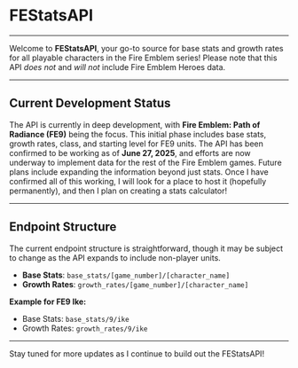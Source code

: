# FEStatsAPI

---

Welcome to **FEStatsAPI**, your go-to source for base stats and growth rates for all playable characters in the Fire Emblem series! Please note that this API *does not* and *will not* include Fire Emblem Heroes data.

---

## Current Development Status

The API is currently in deep development, with **Fire Emblem: Path of Radiance (FE9)** being the focus. This initial phase includes base stats, growth rates, class, and starting level for FE9 units. The API has been confirmed to be working as of **June 27, 2025**, and efforts are now underway to implement data for the rest of the Fire Emblem games. Future plans include expanding the information beyond just stats. Once I have confirmed all of this working, I will look for a place to host it (hopefully permanently), and then I plan on creating a stats calculator!

---

## Endpoint Structure

The current endpoint structure is straightforward, though it may be subject to change as the API expands to include non-player units.

* **Base Stats**: `base_stats/[game_number]/[character_name]`
* **Growth Rates**: `growth_rates/[game_number]/[character_name]`

**Example for FE9 Ike:**

* Base Stats: `base_stats/9/ike`
* Growth Rates: `growth_rates/9/ike`

---

Stay tuned for more updates as I continue to build out the FEStatsAPI!
